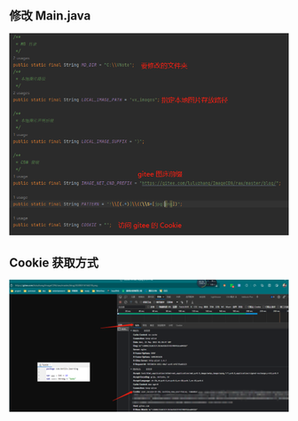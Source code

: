 
## 修改 Main.java

![](vx_images/282714909238992.png)

## Cookie 获取方式

![](vx_images/433155109226859.png)